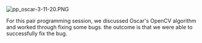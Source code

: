 ![pp_oscar-3-11-20.PNG](https://bitbucket.org/repo/oo8byMk/images/1572293341-pp_oscar-3-11-20.PNG)

For this pair programming session, we discussed Oscar's OpenCV algorithm and worked through fixing some bugs. the outcome is that we were able to successfully fix the bug.